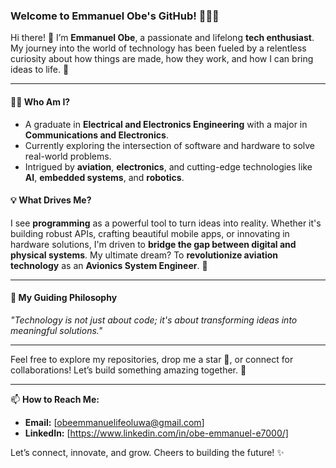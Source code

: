 ### Welcome to Emmanuel Obe's GitHub! 👨‍💻✨  

Hi there! 👋 I’m **Emmanuel Obe**, a passionate and lifelong **tech enthusiast**. My journey into the world of technology has been fueled by a relentless curiosity about how things are made, how they work, and how I can bring ideas to life. 🚀  

---

#### 👨‍🔧 **Who Am I?**
- A graduate in **Electrical and Electronics Engineering** with a major in **Communications and Electronics**.  
- Currently exploring the intersection of software and hardware to solve real-world problems.  
- Intrigued by **aviation**, **electronics**, and cutting-edge technologies like **AI**, **embedded systems**, and **robotics**.  

#### 💡 **What Drives Me?**
I see **programming** as a powerful tool to turn ideas into reality. Whether it's building robust APIs, crafting beautiful mobile apps, or innovating in hardware solutions, I'm driven to **bridge the gap between digital and physical systems**. My ultimate dream? To **revolutionize aviation technology** as an **Avionics System Engineer**. 🛫  

---

#### 🌟 **My Guiding Philosophy**
*"Technology is not just about code; it's about transforming ideas into meaningful solutions."*  

---

Feel free to explore my repositories, drop me a star 🌟, or connect for collaborations! Let’s build something amazing together. 🚀  

---

📫 **How to Reach Me:**  
- **Email:** [obeemmanuelifeoluwa@gmail.com]  
- **LinkedIn:** [https://www.linkedin.com/in/obe-emmanuel-e7000/]  

Let’s connect, innovate, and grow. Cheers to building the future! ✨  
